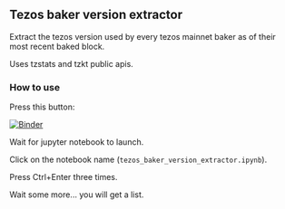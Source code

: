 ## Tezos baker version extractor

Extract the tezos version used by every tezos mainnet baker as of their most recent baked block.

Uses tzstats and tzkt public apis.

### How to use

Press this button:

[![Binder](https://mybinder.org/badge_logo.svg)](https://mybinder.org/v2/gh/midl-dev/tezos-baker-version-extractor/HEAD)

Wait for jupyter notebook to launch.

Click on the notebook name (`tezos_baker_version_extractor.ipynb`).

Press Ctrl+Enter three times.

Wait some more... you will get a list.
